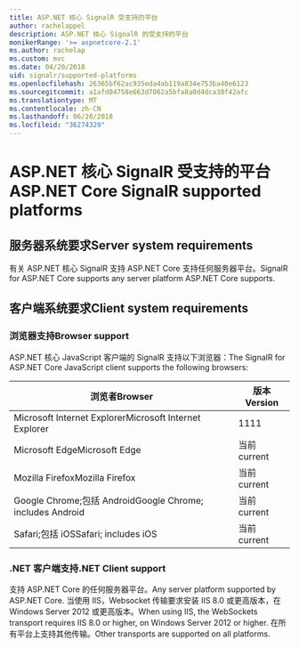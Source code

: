```yaml
---
title: ASP.NET 核心 SignalR 受支持的平台
author: rachelappel
description: ASP.NET 核心 SignalR 的受支持的平台
monikerRange: '>= aspnetcore-2.1'
ms.author: rachelap
ms.custom: mvc
ms.date: 04/20/2018
uid: signalr/supported-platforms
ms.openlocfilehash: 26365bf62ac935eda4ab119a834e753ba40e6123
ms.sourcegitcommit: a1afd04758e663d7062a5bfa8a0d4dca38f42afc
ms.translationtype: MT
ms.contentlocale: zh-CN
ms.lasthandoff: 06/20/2018
ms.locfileid: "36274329"
---
```

# <a name="aspnet-core-signalr-supported-platforms"></a><span data-ttu-id="eb29b-103">ASP.NET 核心 SignalR 受支持的平台</span><span class="sxs-lookup"><span data-stu-id="eb29b-103">ASP.NET Core SignalR supported platforms</span></span>

## <a name="server-system-requirements"></a><span data-ttu-id="eb29b-104">服务器系统要求</span><span class="sxs-lookup"><span data-stu-id="eb29b-104">Server system requirements</span></span>

<span data-ttu-id="eb29b-105">有关 ASP.NET 核心 SignalR 支持 ASP.NET Core 支持任何服务器平台。</span><span class="sxs-lookup"><span data-stu-id="eb29b-105">SignalR for ASP.NET Core supports any server platform ASP.NET Core supports.</span></span>

## <a name="client-system-requirements"></a><span data-ttu-id="eb29b-106">客户端系统要求</span><span class="sxs-lookup"><span data-stu-id="eb29b-106">Client system requirements</span></span>

### <a name="browser-support"></a><span data-ttu-id="eb29b-107">浏览器支持</span><span class="sxs-lookup"><span data-stu-id="eb29b-107">Browser support</span></span>

<span data-ttu-id="eb29b-108">ASP.NET 核心 JavaScript 客户端的 SignalR 支持以下浏览器：</span><span class="sxs-lookup"><span data-stu-id="eb29b-108">The SignalR for ASP.NET Core JavaScript client supports the following browsers:</span></span>

| <span data-ttu-id="eb29b-109">浏览者</span><span class="sxs-lookup"><span data-stu-id="eb29b-109">Browser</span></span> | <span data-ttu-id="eb29b-110">版本</span><span class="sxs-lookup"><span data-stu-id="eb29b-110">Version</span></span> |
| ------- | ------- |
| <span data-ttu-id="eb29b-111">Microsoft Internet Explorer</span><span class="sxs-lookup"><span data-stu-id="eb29b-111">Microsoft Internet Explorer</span></span> | <span data-ttu-id="eb29b-112">11</span><span class="sxs-lookup"><span data-stu-id="eb29b-112">11</span></span> |
| <span data-ttu-id="eb29b-113">Microsoft Edge</span><span class="sxs-lookup"><span data-stu-id="eb29b-113">Microsoft Edge</span></span> | <span data-ttu-id="eb29b-114">当前</span><span class="sxs-lookup"><span data-stu-id="eb29b-114">current</span></span> |
| <span data-ttu-id="eb29b-115">Mozilla Firefox</span><span class="sxs-lookup"><span data-stu-id="eb29b-115">Mozilla Firefox</span></span> | <span data-ttu-id="eb29b-116">当前</span><span class="sxs-lookup"><span data-stu-id="eb29b-116">current</span></span> |
| <span data-ttu-id="eb29b-117">Google Chrome;包括 Android</span><span class="sxs-lookup"><span data-stu-id="eb29b-117">Google Chrome; includes Android</span></span> | <span data-ttu-id="eb29b-118">当前</span><span class="sxs-lookup"><span data-stu-id="eb29b-118">current</span></span> |
| <span data-ttu-id="eb29b-119">Safari;包括 iOS</span><span class="sxs-lookup"><span data-stu-id="eb29b-119">Safari; includes iOS</span></span> | <span data-ttu-id="eb29b-120">当前</span><span class="sxs-lookup"><span data-stu-id="eb29b-120">current</span></span> |
 
### <a name="net-client-support"></a><span data-ttu-id="eb29b-121">.NET 客户端支持</span><span class="sxs-lookup"><span data-stu-id="eb29b-121">.NET Client support</span></span>

<span data-ttu-id="eb29b-122">支持 ASP.NET Core 的任何服务器平台。</span><span class="sxs-lookup"><span data-stu-id="eb29b-122">Any server platform supported by ASP.NET Core.</span></span> <span data-ttu-id="eb29b-123">当使用 IIS，Websocket 传输要求安装 IIS 8.0 或更高版本，在 Windows Server 2012 或更高版本。</span><span class="sxs-lookup"><span data-stu-id="eb29b-123">When using IIS, the WebSockets transport requires IIS 8.0 or higher, on Windows Server 2012 or higher.</span></span> <span data-ttu-id="eb29b-124">在所有平台上支持其他传输。</span><span class="sxs-lookup"><span data-stu-id="eb29b-124">Other transports are supported on all platforms.</span></span>